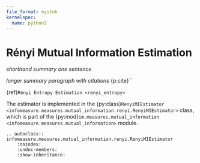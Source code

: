 ```yaml
---
file_format: mystnb
kernelspec:
  name: python3
---
```


# Rényi Mutual Information Estimation

_shorthand summary one sentence_

_longer summary paragraph with citations_
{p:cite}``

{ref}`Rényi Entropy Estimation <renyi_entropy>`


The estimator is implemented in the {py:class}`RenyiMIEstimator <infomeasure.measures.mutual_information.renyi.RenyiMIEstimator>` class,
which is part of the {py:mod}`im.measures.mutual_information <infomeasure.measures.mutual_information>` module.

```{eval-rst}
.. autoclass:: infomeasure.measures.mutual_information.renyi.RenyiMIEstimator
    :noindex:
    :undoc-members:
    :show-inheritance:
```
